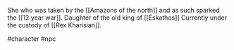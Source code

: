 She who was taken by the [[Amazons of the north]] and as such sparked the [[12 year war]]. Daughter of the old king of [[Éskathos]]
Currently under the custody of [[Rex Kharisian]].

#character #npc 
